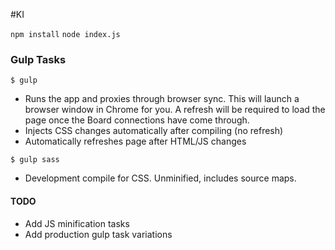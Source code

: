 #KI

`npm install`
`node index.js`

### Gulp Tasks
`$ gulp`
- Runs the app and proxies through browser sync. This will launch a browser window in Chrome for you. A refresh will be required to load the page once the Board connections have come through.
- Injects CSS changes automatically after compiling (no refresh)
- Automatically refreshes page after HTML/JS changes

`$ gulp sass`
- Development compile for CSS. Unminified, includes source maps.

#### TODO
- Add JS minification tasks
- Add production gulp task variations
